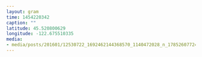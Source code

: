 ```yaml
---
layout: gram
time: 1454220342
caption: ""
latitude: 45.520800629
longitude: -122.675510335
media:
- media/posts/201601/12530722_1692462144368570_1140472028_n_17852607724033338.jpg
---
```

